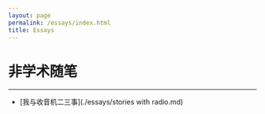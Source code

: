 ```yaml
---
layout: page
permalink: /essays/index.html
title: Essays
---
```


# 非学术随笔

---

- [我与收音机二三事](./essays/stories with radio.md)
